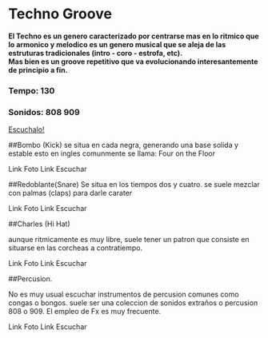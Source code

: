 # Techno Groove

**El Techno es un genero caracterizado por centrarse mas en lo ritmico que lo armonico y melodico
es un genero musical que se aleja de las estruturas tradicionales (intro - coro - estrofa, etc).  
Mas bien es un groove repetitivo que va evolucionando interesantemente de principio a fin.**

### Tempo: 130    
### Sonidos:  808 909    
[Escuchalo!]()

##Bombo (Kick)
se situa en cada negra, generando una base solida y estable
esto en ingles comunmente se llama: Four on the Floor  

Link Foto
Link Escuchar

##Redoblante(Snare)
Se situa en los tiempos dos y cuatro. 
se suele mezclar con palmas (claps) para darle carater 

Link Foto
Link Escuchar

##Charles (Hi Hat)

aunque ritmicamente es muy libre, suele tener un patron que consiste en situarse en las corcheas a contratiempo.

Link Foto
Link Escuchar

##Percusion.

No es muy usual escuchar instrumentos de percusion comunes como congas o bongos. 
suele ser una coleccion de sonidos extraños o percusion 808 o 909. El empleo de Fx es muy frecuente.  


Link Foto
Link Escuchar

